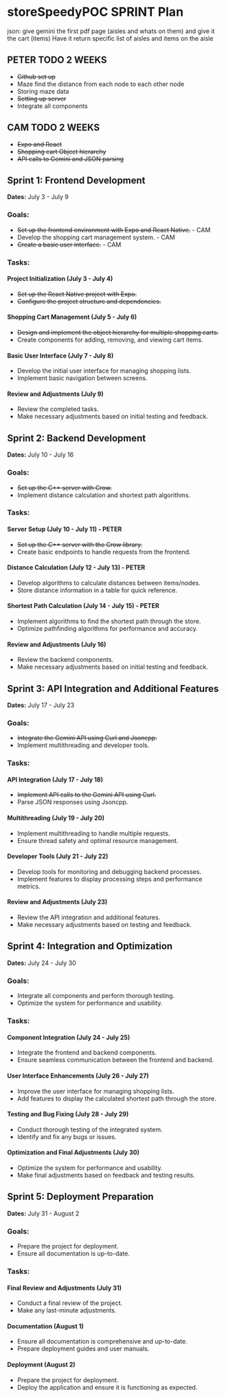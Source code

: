 # storeSpeedyPOC SPRINT Plan

json:
give gemini the first pdf page (aisles and whats on them) and give it the cart (items)
Have it return specific list of aisles and items on the aisle

## PETER TODO 2 WEEKS

- ~~Github set up~~
- Maze find the distance from each node to each other node
- Storing maze data
- ~~Setting up server~~
- Integrate all components

## CAM TODO 2 WEEKS

- ~~Expo and React~~
- ~~Shopping cart Object hierarchy~~
- ~~API calls to Gemini and JSON parsing~~

## Sprint 1: Frontend Development

**Dates:** July 3 - July 9

### Goals:

- ~~Set up the frontend environment with Expo and React Native.~~ - CAM
- Develop the shopping cart management system. - CAM
- ~~Create a basic user interface.~~ - CAM

### Tasks:

#### Project Initialization (July 3 - July 4)

- ~~Set up the React Native project with Expo.~~
- ~~Configure the project structure and dependencies.~~

#### Shopping Cart Management (July 5 - July 6)

- ~~Design and implement the object hierarchy for multiple shopping carts.~~
- Create components for adding, removing, and viewing cart items.

#### Basic User Interface (July 7 - July 8)

- Develop the initial user interface for managing shopping lists.
- Implement basic navigation between screens.

#### Review and Adjustments (July 9)

- Review the completed tasks.
- Make necessary adjustments based on initial testing and feedback.

## Sprint 2: Backend Development

**Dates:** July 10 - July 16

### Goals:

- ~~Set up the C++ server with Crow.~~
- Implement distance calculation and shortest path algorithms.

### Tasks:

#### Server Setup (July 10 - July 11) - PETER

- ~~Set up the C++ server with the Crow library.~~
- Create basic endpoints to handle requests from the frontend.

#### Distance Calculation (July 12 - July 13) - PETER

- Develop algorithms to calculate distances between items/nodes.
- Store distance information in a table for quick reference.

#### Shortest Path Calculation (July 14 - July 15) - PETER

- Implement algorithms to find the shortest path through the store.
- Optimize pathfinding algorithms for performance and accuracy.

#### Review and Adjustments (July 16)

- Review the backend components.
- Make necessary adjustments based on initial testing and feedback.

## Sprint 3: API Integration and Additional Features

**Dates:** July 17 - July 23

### Goals:

- ~~Integrate the Gemini API using Curl and Jsoncpp.~~
- Implement multithreading and developer tools.

### Tasks:

#### API Integration (July 17 - July 18)

- ~~Implement API calls to the Gemini API using Curl.~~
- Parse JSON responses using Jsoncpp.

#### Multithreading (July 19 - July 20)

- Implement multithreading to handle multiple requests.
- Ensure thread safety and optimal resource management.

#### Developer Tools (July 21 - July 22)

- Develop tools for monitoring and debugging backend processes.
- Implement features to display processing steps and performance metrics.

#### Review and Adjustments (July 23)

- Review the API integration and additional features.
- Make necessary adjustments based on testing and feedback.

## Sprint 4: Integration and Optimization

**Dates:** July 24 - July 30

### Goals:

- Integrate all components and perform thorough testing.
- Optimize the system for performance and usability.

### Tasks:

#### Component Integration (July 24 - July 25)

- Integrate the frontend and backend components.
- Ensure seamless communication between the frontend and backend.

#### User Interface Enhancements (July 26 - July 27)

- Improve the user interface for managing shopping lists.
- Add features to display the calculated shortest path through the store.

#### Testing and Bug Fixing (July 28 - July 29)

- Conduct thorough testing of the integrated system.
- Identify and fix any bugs or issues.

#### Optimization and Final Adjustments (July 30)

- Optimize the system for performance and usability.
- Make final adjustments based on feedback and testing results.

## Sprint 5: Deployment Preparation

**Dates:** July 31 - August 2

### Goals:

- Prepare the project for deployment.
- Ensure all documentation is up-to-date.

### Tasks:

#### Final Review and Adjustments (July 31)

- Conduct a final review of the project.
- Make any last-minute adjustments.

#### Documentation (August 1)

- Ensure all documentation is comprehensive and up-to-date.
- Prepare deployment guides and user manuals.

#### Deployment (August 2)

- Prepare the project for deployment.
- Deploy the application and ensure it is functioning as expected.
